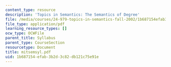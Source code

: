 ```yaml
---
content_type: resource
description: 'Topics in Semantics: The Semantics of Degree'
file: /media/courses/24-979-topics-in-semantics-fall-2002/1b687154efab3b2d3c82db121c75e91e_mitsemsyl.pdf
file_type: application/pdf
learning_resource_types: []
ocw_type: OCWFile
parent_title: Syllabus
parent_type: CourseSection
resourcetype: Document
title: mitsemsyl.pdf
uid: 1b687154-efab-3b2d-3c82-db121c75e91e
---
```

